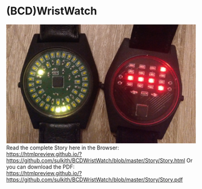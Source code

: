 # (BCD)WristWatch
![picture of Both clocks side by side](Pictures/AnalogClock.jpg)
Read the complete Story here in the Browser:<br>
https://htmlpreview.github.io/?https://github.com/sulkith/BCDWristWatch/blob/master/Story/Story.html
Or you can download the PDF:<br>
https://htmlpreview.github.io/?https://github.com/sulkith/BCDWristWatch/blob/master/Story/Story.pdf
